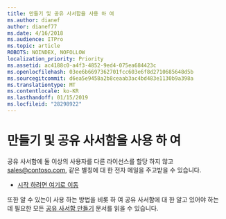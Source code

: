 ```yaml
---
title: 만들기 및 공유 사서함을 사용 하 여
ms.author: dianef
author: dianef77
ms.date: 4/16/2018
ms.audience: ITPro
ms.topic: article
ROBOTS: NOINDEX, NOFOLLOW
localization_priority: Priority
ms.assetid: ac4188c0-a4f3-4852-9ed4-075ea684423c
ms.openlocfilehash: 03ee6b6697362701fcc603e6f8d2710685648d5b
ms.sourcegitcommit: d6ea5e9458a2b8ceaab3ac4bd483e1130b9a398a
ms.translationtype: MT
ms.contentlocale: ko-KR
ms.lasthandoff: 01/15/2019
ms.locfileid: "28298922"
---
```

# <a name="create-and-use-a-shared-mailbox"></a>만들기 및 공유 사서함을 사용 하 여

공유 사서함에 둘 이상의 사용자를 다른 라이선스를 할당 하지 않고 sales@contoso.com, 같은 별칭에 대 한 전자 메일을 주고받을 수 있습니다.
  
- [시작 하려면 여기로 이동](https://portal.office.com/AdminPortal/Home#/AssistedGuide/addemailoptions)
    
또한 알 수 있는이 사용 하는 방법을 비롯 하 여 공유 사서함에 대 한 알고 있어야 하는 데 필요한 모든 [공유 사서함 만들기](https://support.office.com/article/https://support.office.com/en-us/article/Create-a-shared-mailbox-871a246d-3acd-4bba-948e-5de8be0544c9.aspx) 문서를 읽을 수 있습니다. 
  

